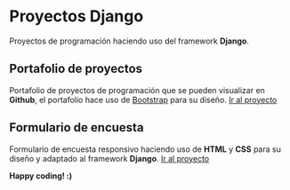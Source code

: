 # Proyectos Django

Proyectos de programación haciendo uso del framework **Django**.

## Portafolio de proyectos

Portafolio de proyectos de programación que se pueden visualizar en **Github**, el portafolio hace uso de [Bootstrap](https://getbootstrap.com/) para su diseño. [Ir al proyecto](https://github.com/espinosadvlpr/Django-projects/tree/main/portfolio)


## Formulario de encuesta

Formulario de encuesta responsivo haciendo uso de **HTML** y **CSS** para su diseño y adaptado al framework **Django**. [Ir al proyecto](https://github.com/espinosadvlpr/Django-projects/tree/main/survey-form)

**Happy coding! :)**
